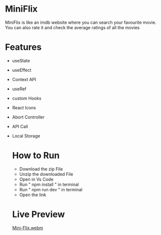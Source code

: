 # MiniFlix
MiniFlix is like an imdb website where you can search your favourite movie. You can also rate it and check the average ratings of all the movies


# Features
- useState
- useEffect
- Context API
- useRef
- custom Hooks
- React Icons
- Abort Controller
- API Call
- Local Storage

  # How to Run
  - Download the zip File
  - Unzip the downloaded File
  -  Open in Vs Code
  -  Run " npm install " in terminal
  -  Run " npm run dev " in terminal
  -  Open the link
 
    # Live Preview
  [Mini-Flix.webm](https://github.com/Doc-Hanzala/MiniFlix/assets/129552329/244c3090-1502-45fa-b028-44c55ac0a141)
